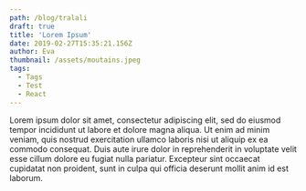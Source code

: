 ```yaml
---
path: /blog/tralali
draft: true
title: 'Lorem Ipsum'
date: 2019-02-27T15:35:21.156Z
author: Eva
thumbnail: /assets/moutains.jpeg
tags:
  - Tags
  - Test
  - React
---
```

Lorem ipsum dolor sit amet, consectetur adipiscing elit, sed do eiusmod tempor incididunt ut labore et dolore magna aliqua. Ut enim ad minim veniam, quis nostrud exercitation ullamco laboris nisi ut aliquip ex ea commodo consequat. Duis aute irure dolor in reprehenderit in voluptate velit esse cillum dolore eu fugiat nulla pariatur. Excepteur sint occaecat cupidatat non proident, sunt in culpa qui officia deserunt mollit anim id est laborum.
